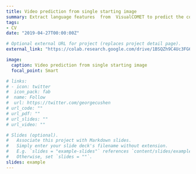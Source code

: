 ```yaml
---
title: Video prediction from single starting image
summary: Extract language features  from  VisualCOMET to predict the context information given single image. Combined with the video generation backbone (Ordinary DifferentialEquation and 3D convolutional VAE), we generate sharper and  temporally  coherent  videos  from  a  single  shot  of  theimage compared to the methods without language information. Noise Contrastive Estimation (NCE) contrastive loss plays important role. **[Colab notebook](https://colab.research.google.com/drive/1BSQZh9C4Uc3FG6vY-GBdcuNE1s2ED-Pe?usp=sharing)**
tags:
- CV
date: "2019-04-27T00:00:00Z"

# Optional external URL for project (replaces project detail page).
external_link: "https://colab.research.google.com/drive/1BSQZh9C4Uc3FG6vY-GBdcuNE1s2ED-Pe?usp=sharing"

image:
  caption: Video prediction from single starting image
  focal_point: Smart

# links:
# - icon: twitter
#  icon_pack: fab
#  name: Follow
#  url: https://twitter.com/georgecushen
# url_code: ""
# url_pdf: ""
# url_slides: ""
# url_video: ""

# Slides (optional).
#   Associate this project with Markdown slides.
#   Simply enter your slide deck's filename without extension.
#   E.g. `slides = "example-slides"` references `content/slides/example-slides.md`.
#   Otherwise, set `slides = ""`.
slides: example
---
```

